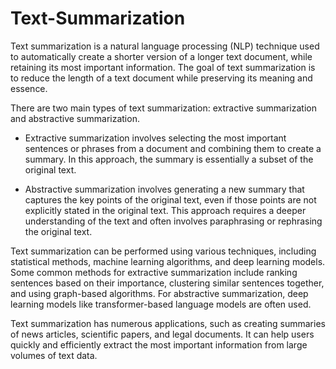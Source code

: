 # Text-Summarization
Text summarization is a natural language processing (NLP) technique used to automatically create a shorter version of a longer text document, while retaining its most important information. The goal of text summarization is to reduce the length of a text document while preserving its meaning and essence.

There are two main types of text summarization: extractive summarization and abstractive summarization.

* Extractive summarization involves selecting the most important sentences or phrases from a document and combining them to create a summary. In this approach, the summary is essentially a subset of the original text.

* Abstractive summarization involves generating a new summary that captures the key points of the original text, even if those points are not explicitly stated in the original text. This approach requires a deeper understanding of the text and often involves paraphrasing or rephrasing the original text.

Text summarization can be performed using various techniques, including statistical methods, machine learning algorithms, and deep learning models. Some common methods for extractive summarization include ranking sentences based on their importance, clustering similar sentences together, and using graph-based algorithms. For abstractive summarization, deep learning models like transformer-based language models are often used.

Text summarization has numerous applications, such as creating summaries of news articles, scientific papers, and legal documents. It can help users quickly and efficiently extract the most important information from large volumes of text data.
